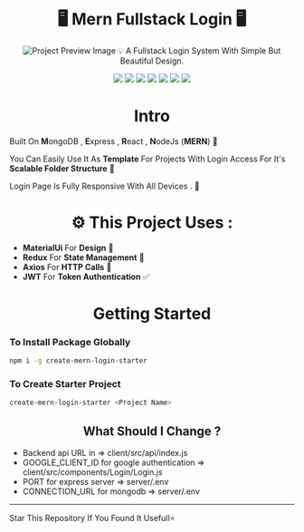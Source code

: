 

<h1 align="center"> 🖥️ Mern Fullstack Login 🖥️ </h1>

<p align="center">
<img alt="Project Preview Image" src="https://user-images.githubusercontent.com/50031911/140901990-062ed3ee-f6c7-4ea2-85f1-56b126151a24.jpg" />
💡 A Fullstack Login System With Simple But Beautiful Design.
<p align="center">
<img src="https://img.shields.io/badge/Node.js-339933?style=for-the-badge&logo=nodedotjs&logoColor=white"/>
<img src="https://img.shields.io/badge/Express.js-000000?style=for-the-badge&logo=express&logoColor=white"/>
<img src="https://img.shields.io/badge/React-20232A?style=for-the-badge&logo=react&logoColor=61DAFB"/>
<img src="https://img.shields.io/badge/Redux-593D88?style=for-the-badge&logo=redux&logoColor=white"/>
<img src="https://img.shields.io/badge/Material%20UI-007FFF?style=for-the-badge&logo=mui&logoColor=white"/>
<img src="https://img.shields.io/badge/MongoDB-4EA94B?style=for-the-badge&logo=mongodb&logoColor=white"/>
<img src="https://img.shields.io/badge/JWT-000000?style=for-the-badge&logo=JSON%20web%20tokens&logoColor=white"/>
 </p>

<h1 align="center">Intro</h1>

Built On **M**ongoDB , **E**xpress , **R**eact , **N**odeJs (**MERN**) 🍔

You Can Easily Use It As **Template** For Projects With Login Access For It's      **Scalable Folder Structure** 📁

Login Page Is Fully Responsive With All Devices . 📱

<h1 align="center">⚙️ This Project Uses :</h1> 

- **MaterialUi** For **Design** 🎨
- **Redux** For **State Management** 💾
- **Axios** For **HTTP Calls** 💬
- **JWT** For **Token Authentication** ✅


<h1 align="center">Getting Started</h1>

### To Install Package Globally
```sh
npm i -g create-mern-login-starter
```
### To Create Starter Project
```sh
create-mern-login-starter <Project Name>
```

<h2 align="center">What Should I Change ?</h2>

* Backend api URL in => client/src/api/index.js 
* GOOGLE_CLIENT_ID for google authentication => client/src/components/Login/Login.js
* PORT for express server => server/.env
* CONNECTION_URL for mongodb => server/.env

<hr>

Star This Repository If You Found It Usefull⭐
